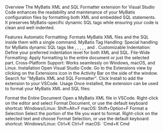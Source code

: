 Overview
The MyBatis XML and SQL Formatter extension for Visual Studio Code enhances the readability and maintenance of your MyBatis configuration files by formatting both XML and embedded SQL statements. It preserves MyBatis-specific dynamic SQL tags while ensuring your code is clean and well-indented.

Features
Automatic Formatting: Formats MyBatis XML files and the SQL inside them with a single command.
MyBatis Tag Handling: Special handling for MyBatis dynamic SQL tags like <if>, <choose>, <when>, <otherwise>, <foreach>, and <where>.
Customizable Indentation: Define your preferred indentation level for both XML and SQL.
File-Wide Formatting: Apply formatting to the entire document or just the selected part.
Cross-Platform Support: Works seamlessly on Windows, macOS, and Linux.
Installation
Open Visual Studio Code.
Go to the Extensions view by clicking on the Extensions icon in the Activity Bar on the side of the window.
Search for "MyBatis XML and SQL Formatter".
Click Install to add the extension to your VSCode.
Usage
Once installed, the extension can be used to format your MyBatis XML and SQL files:

Format the Entire Document
Open a MyBatis XML file in VSCode.
Right-click on the editor and select Format Document, or use the default keyboard shortcut:
Windows/Linux: Shift+Alt+F
macOS: Shift+Option+F
Format a Selection
Select the portion of the file you want to format.
Right-click on the selected text and choose Format Selection, or use the default keyboard shortcut:
Windows/Linux: Ctrl+K Ctrl+F
macOS: `Cmd+K Cmd